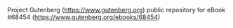 Project Gutenberg (https://www.gutenberg.org) public repository for
eBook #68454 (https://www.gutenberg.org/ebooks/68454)
